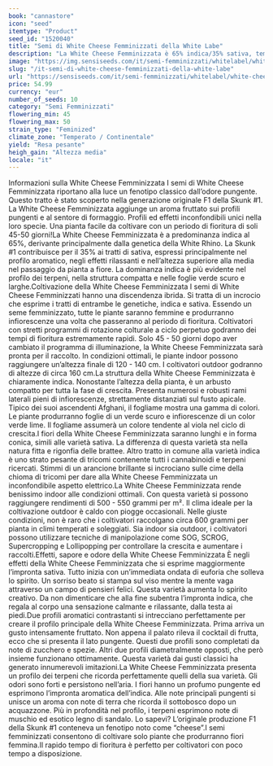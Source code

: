 ```yaml
---
book: "cannastore"
icon: "seed"
itemtype: "Product"
seed_id: "1520040"
title: "Semi di White Cheese Femminizzati della White Labe"
description: "La White Cheese Femminizzata è 65% indica/35% sativa, tempi di fioritura rapidi. Profili pungenti e note di formaggio. Grandi rendimenti di fiori colorati."
image: "https://img.sensiseeds.com/it/semi-femminizzati/whitelabel/white-cheese-feminizzati-image.png"
slug: "/it-semi-di-white-cheese-femminizzati-della-white-labe"
url: "https://sensiseeds.com/it/semi-femminizzati/whitelabel/white-cheese-feminizzati?a_aid=cannastore"
price: 54.99
currency: "eur"
number_of_seeds: 10
category: "Semi Femminizzati"
flowering_min: 45
flowering_max: 50
strain_type: "Feminized"
climate_zone: "Temperato / Continentale"
yield: "Resa pesante"
heigh_gain: "Altezza media"
locale: "it"
---
```

Informazioni sulla White Cheese Femminizzata I semi di White Cheese Femminizzata riportano alla luce un fenotipo classico dall’odore pungente. Questo tratto è stato scoperto nella generazione originale F1 della Skunk #1. La White Cheese Femminizzata aggiunge un aroma fruttato sui profili pungenti e al sentore di formaggio. Profili ed effetti inconfondibili unici nella loro specie. Una pianta facile da coltivare con un periodo di fioritura di soli 45-50 giorni!La White Cheese Femminizzata è a predominanza indica al 65%, derivante principalmente dalla genetica della White Rhino. La Skunk #1 contribuisce per il 35% ai tratti di sativa, espressi principalmente nel profilo aromatico, negli effetti rilassanti e nell’altezza superiore alla media nel passaggio da pianta a fiore. La dominanza indica è più evidente nel profilo dei terpeni, nella struttura compatta e nelle foglie verde scuro e larghe.Coltivazione della White Cheese Femminizzata I semi di White Cheese Femminizzati hanno una discendenza ibrida. Si tratta di un incrocio che esprime i tratti di entrambe le genetiche, indica e sativa. Essendo un seme femminizzato, tutte le piante saranno femmine e produrranno infiorescenze una volta che passeranno al periodo di fioritura. Coltivatori con stretti programmi di rotazione colturale a ciclo perpetuo godranno dei tempi di fioritura estremamente rapidi. Solo 45 - 50 giorni dopo aver cambiato il programma di illuminazione, la White Cheese Femminizzata sarà pronta per il raccolto. In condizioni ottimali, le piante indoor possono raggiungere un’altezza finale di 120 - 140 cm. I coltivatori outdoor godranno di altezze di circa 160 cm.La struttura della White Cheese Femminizzata è chiaramente indica. Nonostante l’altezza della pianta, è un arbusto compatto per tutta la fase di crescita. Presenta numerosi e robusti rami laterali pieni di infiorescenze, strettamente distanziati sul fusto apicale. Tipico dei suoi ascendenti Afghani, il fogliame mostra una gamma di colori. Le piante produrranno foglie di un verde scuro e infiorescenze di un color verde lime. Il fogliame assumerà un colore tendente al viola nel ciclo di crescita.I fiori della White Cheese Femminizzata saranno lunghi e in forma conica, simili alle varietà sativa. La differenza di questa varietà sta nella natura fitta e rigonfia delle brattee. Altro tratto in comune alla varietà indica è uno strato pesante di tricomi contenente tutti i cannabinoidi e terpeni ricercati. Stimmi di un arancione brillante si incrociano sulle cime della chioma di tricomi per dare alla White Cheese Femminizzata un inconfondibile aspetto elettrico.La White Cheese Femminizzata rende benissimo indoor alle condizioni ottimali. Con questa varietà si possono raggiungere rendimenti di 500 - 550 grammi per m². Il clima ideale per la coltivazione outdoor è caldo con piogge occasionali. Nelle giuste condizioni, non è raro che i coltivatori raccolgano circa 600 grammi per pianta in climi temperati e soleggiati. Sia indoor sia outdoor, i coltivatori possono utilizzare tecniche di manipolazione come SOG, SCROG, Supercropping e Lollipopping per controllare la crescita e aumentare i raccolti.Effetti, sapore e odore della White Cheese Femminizzata È negli effetti della White Cheese Femminizzata che si esprime maggiormente l’impronta sativa. Tutto inizia con un’immediata ondata di euforia che solleva lo spirito. Un sorriso beato si stampa sul viso mentre la mente vaga attraverso un campo di pensieri felici. Questa varietà aumenta lo spirito creativo. Da non dimenticare che alla fine subentra l’impronta indica, che regala al corpo una sensazione calmante e rilassante, dalla testa ai piedi.Due profili aromatici contrastanti si intrecciano perfettamente per creare il profilo principale della White Cheese Femminizzata. Prima arriva un gusto intensamente fruttato. Non appena il palato rileva il cocktail di frutta, ecco che si presenta il lato pungente. Questi due profili sono completati da note di zucchero e spezie. Altri due profili diametralmente opposti, che però insieme funzionano ottimamente. Questa varietà dai gusti classici ha generato innumerevoli imitazioni.La White Cheese Femminizzata presenta un profilo dei terpeni che ricorda perfettamente quelli della sua varietà. Gli odori sono forti e persistono nell’aria. I fiori hanno un profumo pungente ed esprimono l’impronta aromatica dell’indica. Alle note principali pungenti si unisce un aroma con note di terra che ricorda il sottobosco dopo un acquazzone. Più in profondità nel profilo, i terpeni esprimono note di muschio ed esotico legno di sandalo. Lo sapevi? L’originale produzione F1 della Skunk #1 conteneva un fenotipo noto come “cheese”.I semi femminizzati consentono di coltivare solo piante che produrranno fiori femmina.Il rapido tempo di fioritura è perfetto per coltivatori con poco tempo a disposizione.
